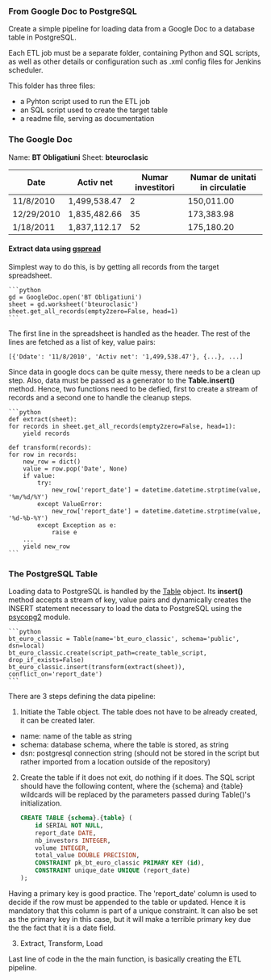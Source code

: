 ### From Google Doc to PostgreSQL

Create a simple pipeline for loading data from a Google Doc to a database table in PostgreSQL.

Each ETL job must be a separate folder, containing Python and SQL scripts, as well as other
details or configuration such as .xml config files for Jenkins scheduler.

This folder has three files:

* a Pyhton script used to run the ETL job
* an SQL script used to create the target table
* a readme file, serving as documentation


### The Google Doc

Name: __BT Obligatiuni__ Sheet: __bteuroclasic__

| Date       | Activ net    | Numar investitori | Numar de unitati in circulatie |
|------------|--------------|-------------------|--------------------------------|
| 11/8/2010  | 1,499,538.47 | 2                 | 150,011.00                     |
| 12/29/2010 | 1,835,482.66 | 35                | 173,383.98                     |
| 1/18/2011  | 1,837,112.17 | 52                | 175,180.20                     |



#### Extract data using [gspread](https://github.com/burnash/gspread)

Simplest way to do this, is by getting all records from the target spreadsheet.



    ```python
    gd = GoogleDoc.open('BT Obligatiuni')
    sheet = gd.worksheet('bteuroclasic')
    sheet.get_all_records(empty2zero=False, head=1)
    ```


The first line in the spreadsheet is handled as the header. The rest of the lines are fetched
as a list of key, value pairs:

    [{'Ddate': '11/8/2010', 'Activ net': '1,499,538.47'}, {...}, ...]


Since data in google docs can be quite messy, there needs to be a clean up step. Also, data must
be passed as a generator to the __Table.insert()__ method. Hence, two functions need to be defied,
first to create a stream of records and a second one to handle the cleanup steps.

    ```python
    def extract(sheet):
    for records in sheet.get_all_records(empty2zero=False, head=1):
        yield records

    def transform(records):
    for row in records:
        new_row = dict()
        value = row.pop('Date', None)
        if value:
            try:
                new_row['report_date'] = datetime.datetime.strptime(value, '%m/%d/%Y')
            except ValueError:
                new_row['report_date'] = datetime.datetime.strptime(value, '%d-%b-%Y')
            except Exception as e:
                raise e
        ...
        yield new_row
    ```

### The PostgreSQL Table

Loading data to PostgreSQL is handled by the
[Table](https://github.com/aviDms/eazy_etl/blob/master/postgresql.py) object.
Its __insert()__ method accepts
a stream of key, value pairs and dynamically creates the INSERT statement necessary to load
the data to PostgreSQL using the [psycopg2](http://initd.org/psycopg/docs/index.html) module.

    ```python
    bt_euro_classic = Table(name='bt_euro_classic', schema='public', dsn=local)
    bt_euro_classic.create(script_path=create_table_script, drop_if_exists=False)
    bt_euro_classic.insert(transform(extract(sheet)), conflict_on='report_date')
    ```
There are 3 steps defining the data pipeline:

1. Initiate the Table object. The table does not have to be already created,
it can be created later.

* name: name of the table as string
* schema: database schema, where the table is stored, as string
* dsn: postgresql connection string (should not be stored in the script but rather imported
from a location outside of the repository)

2. Create the table if it does not exit, do nothing if it does. The SQL script should have the
following content, where the {schema} and {table} wildcards will be replaced by the parameters
passed during Table()'s initialization.

    ```sql
    CREATE TABLE {schema}.{table} (
        id SERIAL NOT NULL,
        report_date DATE,
        nb_investors INTEGER,
        volume INTEGER,
        total_value DOUBLE PRECISION,
        CONSTRAINT pk_bt_euro_classic PRIMARY KEY (id),
        CONSTRAINT unique_date UNIQUE (report_date)
    );
    ```

Having a primary key is good practice. The 'report_date' column is used to decide if the row
must be appended to the table or updated. Hence it is mandatory that this column is part of
a unique constraint. It can also be set as the primary key in this case, but it will make a
terrible primary key due the the fact that it is a date field.

3. Extract, Transform, Load

Last line of code in the the main function, is basically creating the ETL pipeline.